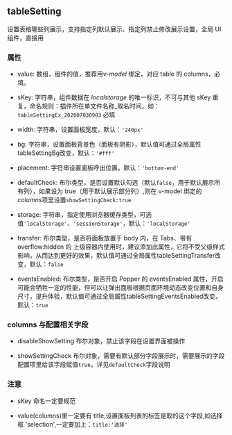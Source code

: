## tableSetting

设置表格哪些列展示，支持指定列默认展示、指定列禁止修改展示设置，全局 UI 组件，直接用

### 属性

- value: 数组，组件的值，推荐用*v-model* 绑定，对应 table 的 columns，必填。

- sKey: 字符串，组件数据在 _localstorage_ 的唯一标识，不可与其他 sKey 重复，命名规则：插件所在单文件名称\_取名时间，如：`tableSettingEx_202007030903` 必填

- width: 字符串，设置面板宽度，默认：`'240px'`

- bg: 字符串，设置面板背景色（面板有阴影），默认值可通过全局属性tableSettingBg改变，默认：`'#fff'`

- placement: 字符串设置面板呼出位置，默认：`'bottom-end'`

- defaultCheck: 布尔类型，是否设置默认勾选（默认`false`，用于默认展示所有列），如果设为 true（用于默认展示部分列）,则在 v-model 绑定的*columns*项里设置`showSettingCheck:true`

- storage: 字符串，指定使用浏览器缓存类型，可选值`'localStorage'`、`'sessionStorage'`，默认：`'localStorage'`

- transfer: 布尔类型，是否将面板放置于 body 内，在 Tabs、带有 overflow:hidden 的 上级容器内使用时，建议添加此属性，它将不受父级样式影响，从而达到更好的效果，默认值可通过全局属性tableSettingTransfer改变，默认：`false`

- eventsEnabled: 布尔类型，是否开启 Popper 的 eventsEnabled 属性，开启可能会牺牲一定的性能，但可以让弹出面板根据页面环境动态改变位置和自身尺寸，提升体验，默认值可通过全局属性tableSettingEventsEnabled改变，默认：`true`

### columns 与配置相关字段

- disableShowSetting 布尔对象，禁止该字段在设置界面被操作

- showSettingCheck 布尔对象，需要有默认部分字段展示时，需要展示的字段配置项里给该字段赋值`true`，详见`defaultCheck`字段说明

### 注意

- sKey 命名一定要规范

- value(columns)里一定要有 title,设置面板列表的标签是取的这个字段,如选择框 'selection',一定要加上：`title:'选择'`
